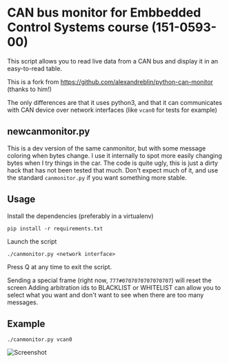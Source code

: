 # CAN bus monitor for Embbedded Control Systems course (151-0593-00)

This script allows you to read live data from a CAN bus and display it in an easy-to-read table.

This is a fork from https://github.com/alexandreblin/python-can-monitor (thanks to him!)

The only differences are that it uses python3, and that it can communicates
with CAN device over network interfaces (like `vcan0` for tests for example)

## newcanmonitor.py

This is a dev version of the same canmonitor, but with some message coloring
when bytes change. I use it internally to spot more easily changing bytes when
I try things in the car. The code is quite ugly, this is just a dirty hack that
has not been tested that much. Don't expect much of it, and use the standard
`canmonitor.py` if you want something more stable.

## Usage
Install the dependencies (preferably in a virtualenv)

    pip install -r requirements.txt

Launch the script

    ./canmonitor.py <network interface>

Press Q at any time to exit the script.

Sending a special frame (right now, `777#0707070707070707`) will reset the screen
Adding arbitration ids to BLACKLIST or WHITELIST can allow you to select what
you want and don't want to see when there are too many messages.

## Example

    ./canmonitor.py vcan0

![Screenshot](http://i.imgur.com/1nqCQKz.png)


